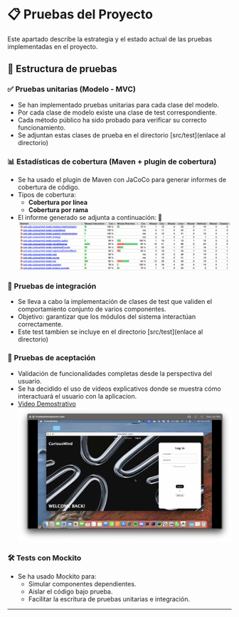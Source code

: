 # 📋 Pruebas del Proyecto

Este apartado describe la estrategia y el estado actual de las pruebas implementadas en el proyecto.

## 🧩 Estructura de pruebas

### ✅ Pruebas unitarias (Modelo - MVC)

- Se han implementado pruebas unitarias para cada clase del modelo.
- Por cada clase de modelo existe una clase de test correspondiente.
- Cada método público ha sido probado para verificar su correcto funcionamiento.
- Se adjuntan estas clases de prueba en el directorio [src/test](enlace al directorio)
### 📊 Estadísticas de cobertura (Maven + plugin de cobertura)

- Se ha usado el plugin de Maven con JaCoCo para generar informes de cobertura de código.
- Tipos de cobertura:
  - **Cobertura por línea**
  - **Cobertura por rama**
- El informe generado se adjunta a continuación:
📸![image](https://github.com/antoniiolpzzz/PDS-CuriousMind/raw/b89e72fa54b8db1e46a37aecefd982192e917665/Documentation/Test/informeCobertura.png)

### 🔄 Pruebas de integración

- Se lleva a cabo la implementación de clases de test que validen el comportamiento conjunto de varios componentes.
- Objetivo: garantizar que los módulos del sistema interactúan correctamente.
- Este test tambien se incluye en el directorio [src/test](enlace al directorio)

### 🎯 Pruebas de aceptación

- Validación de funcionalidades completas desde la perspectiva del usuario.
- Se ha decidido el uso de vídeos explicativos donde se muestra cómo interactuará el usuario con la aplicacion.
- [Video Demostrativo](https://dai.ly/k3ALFKPBzbRbZODhqhq)
[![Video Demostrativo](https://github.com/antoniiolpzzz/PDS-CuriousMind/blob/19fbc344a0d8a998837dee42300f22f802e38d75/Documentation/Test/Captura%20-%20Video%20demostrativo.png)](https://geo.dailymotion.com/player.html?video=k3ALFKPBzbRbZODhqhq)

### 🛠️ Tests con Mockito

- Se ha usado Mockito para:
  - Simular componentes dependientes.
  - Aislar el código bajo prueba.
  - Facilitar la escritura de pruebas unitarias e integración.

---
